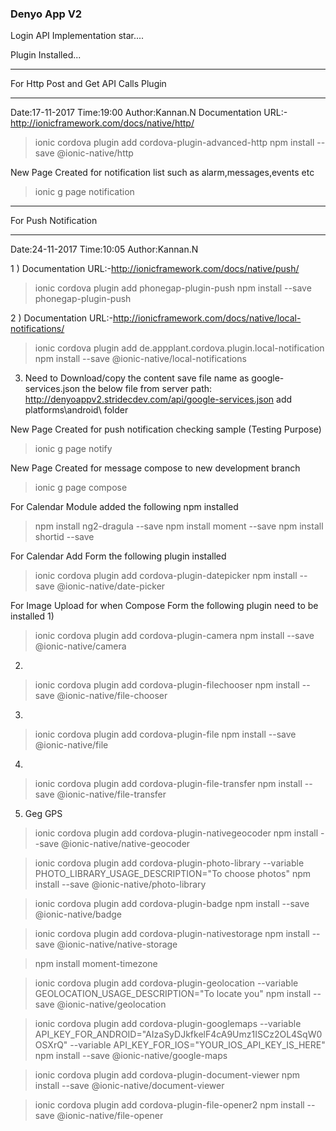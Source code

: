 ### Denyo App V2
Login API Implementation star....

Plugin Installed...
*****************************************
For Http Post and Get API Calls Plugin
*****************************************
Date:17-11-2017
Time:19:00
Author:Kannan.N
Documentation URL:-http://ionicframework.com/docs/native/http/
>ionic cordova plugin add cordova-plugin-advanced-http
>npm install --save @ionic-native/http

New Page Created for notification list such as alarm,messages,events etc
>ionic g page notification


*****************************************
For Push Notification
*****************************************
Date:24-11-2017
Time:10:05
Author:Kannan.N

1 ) Documentation URL:-http://ionicframework.com/docs/native/push/
>ionic cordova plugin add phonegap-plugin-push
>npm install --save phonegap-plugin-push

2 ) Documentation URL:-http://ionicframework.com/docs/native/local-notifications/
>ionic cordova plugin add de.appplant.cordova.plugin.local-notification
>npm install --save @ionic-native/local-notifications

3) Need to Download/copy the content save file name as google-services.json the below file from server path:
http://denyoappv2.stridecdev.com/api/google-services.json add platforms\android\ folder

New Page Created for push notification checking sample (Testing Purpose)
>ionic g page notify

New Page Created for message compose to new development branch
>ionic g page compose


For Calendar Module added the following npm installed

>npm install ng2-dragula --save
>npm install moment --save
>npm install shortid --save

For Calendar Add Form the following plugin installed

>ionic cordova plugin add cordova-plugin-datepicker
>npm install --save @ionic-native/date-picker


For Image Upload for when Compose Form the following plugin need to be installed
1)
>ionic cordova plugin add cordova-plugin-camera
>npm install --save @ionic-native/camera
2)
>ionic cordova plugin add cordova-plugin-filechooser
>npm install --save @ionic-native/file-chooser
3)
>ionic cordova plugin add cordova-plugin-file
>npm install --save @ionic-native/file
4)
>ionic cordova plugin add cordova-plugin-file-transfer
>npm install --save @ionic-native/file-transfer

5) Geg GPS 
>ionic cordova plugin add cordova-plugin-nativegeocoder
>npm install --save @ionic-native/native-geocoder


>ionic cordova plugin add cordova-plugin-photo-library --variable PHOTO_LIBRARY_USAGE_DESCRIPTION="To choose photos"
>npm install --save @ionic-native/photo-library

>ionic cordova plugin add cordova-plugin-badge
>npm install --save @ionic-native/badge

>ionic cordova plugin add cordova-plugin-nativestorage
>npm install --save @ionic-native/native-storage


>npm install moment-timezone


>ionic cordova plugin add cordova-plugin-geolocation --variable GEOLOCATION_USAGE_DESCRIPTION="To locate you"
>npm install --save @ionic-native/geolocation


>ionic cordova plugin add cordova-plugin-googlemaps --variable API_KEY_FOR_ANDROID="AIzaSyDJkfkelF4cA9Umz1ISCz2OL4SqW0OSXrQ" --variable API_KEY_FOR_IOS="YOUR_IOS_API_KEY_IS_HERE"
>npm install --save @ionic-native/google-maps

>ionic cordova plugin add cordova-plugin-document-viewer
>npm install --save @ionic-native/document-viewer

>ionic cordova plugin add cordova-plugin-file-opener2
>npm install --save @ionic-native/file-opener